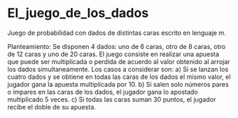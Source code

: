 # El_juego_de_los_dados
Juego de probabilidad con dados de distintas caras escrito en lenguaje m.

Planteamiento:
Se disponen 4 dados: uno de 6 caras, otro de 8 caras, otro de 12 caras y uno de 20 caras.
El juego consiste en realizar una apuesta que puede ser multiplicada o perdida de acuerdo al valor 
obtenido al arrojar los dados simultaneamente. Los casos a considerar son:
a) Si se lanzan los cuatro dados y se obtiene en todas las caras de los dados el mismo valor, 
el jugador gana la apuesta multiplicada por 10.
b) Si salen solo números pares o impares en las caras de los dados, el jugador gana lo apostado multiplicado 5 veces.
c) Si todas las caras suman 30 puntos, el jugador recibe el doble de su apuesta.
